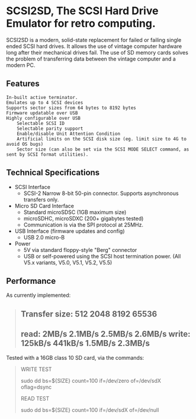 # SCSI2SD, The SCSI Hard Drive Emulator for retro computing.

SCSI2SD is a modern, solid-state replacement for failed or failing single ended SCSI hard drives. 
It allows the use of vintage computer hardware long after their mechanical drives fail. 
The use of SD memory cards solves the problem of transferring data between the vintage computer and a modern PC.

## Features

    In-built active terminator.
    Emulates up to 4 SCSI devices
    Supports sector sizes from 64 bytes to 8192 bytes
    Firmware updatable over USB
    Highly configurable over USB
        Selectable SCSI ID
        Selectable parity support
        Enable/disable Unit Attention Condition
        Artificial limits on the SCSI disk size (eg. limit size to 4G to avoid OS bugs) 
        Sector size (can also be set via the SCSI MODE SELECT command, as sent by SCSI format utilities).

## Technical Specifications

* SCSI Interface
	* SCSI-2 Narrow 8-bit 50-pin connector. Supports asynchronous transfers only.
* Micro SD Card Interface
	* Standard microSDSC (1GB maximum size)
	* microSDHC, microSDXC (200+ gigabytes tested)
	* Communication is via the SPI protocol at 25MHz.
*  USB Interface (firmware updates and config)
	* USB 2.0 micro-B
* Power
	* 5V via standard floppy-style "Berg" connector
	* USB or self-powered using the SCSI host termination power. (All V5.x variants, V5.0, V5.1, V5.2, V5.5)

## Performance

As currently implemented:

> Transfer size:    512        2048        8192        65536
> -------------------------------------------------------
> read:			2MB/s     2.1MB/s     2.5MB/s     2.6MB/s
> write:			125kB/s   441kB/s     1.5MB/s     2.3MB/s
> -------------------------------------------------------


Tested with a 16GB class 10 SD card, via the commands:

 > WRITE TEST
 > 
 > sudo dd bs=${SIZE} count=100 if=/dev/zero of=/dev/sdX oflag=dsync
 >
 > READ TEST
 > 
 >sudo dd bs=${SIZE} count=100 if=/dev/sdX of=/dev/null
